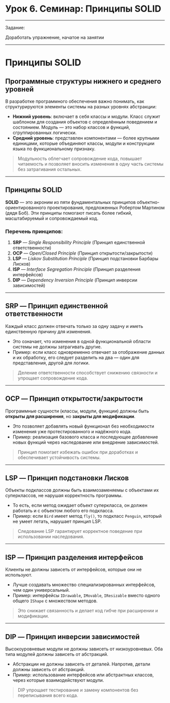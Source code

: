 # Урок 6. Семинар: Принципы SOLID

_____________________________________________________________________________________________________

Задание:

Доработать упражнение, начатое на занятии
_____________________________________________________________________________________________________

# Принципы SOLID

## Программные структуры нижнего и среднего уровней

В разработке программного обеспечения важно понимать, как структурируются элементы системы на разных уровнях абстракции:

- **Нижний уровень**: включает в себя классы и модули. Класс служит шаблоном для создания объектов с определённым поведением и состоянием. Модуль — это набор классов и функций, сгруппированных логически.
- **Средний уровень**: представлен компонентами — более крупными единицами, которые объединяют классы, модули и конструкции языка по функциональному признаку.

> Модульность облегчает сопровождение кода, повышает читаемость и позволяет вносить изменения в одну часть системы без затрагивания остальных.

---

## Принципы SOLID

**SOLID** — это акроним из пяти фундаментальных принципов объектно-ориентированного проектирования, предложенных Робертом Мартином (дядя Боб). Эти принципы помогают писать более гибкий, масштабируемый и сопровождаемый код.

### Перечень принципов:

1. **SRP** — *Single Responsibility Principle* (Принцип единственной ответственности)
2. **OCP** — *Open/Closed Principle* (Принцип открытости/закрытости)
3. **LSP** — *Liskov Substitution Principle* (Принцип подстановки Барбары Лисков)
4. **ISP** — *Interface Segregation Principle* (Принцип разделения интерфейсов)
5. **DIP** — *Dependency Inversion Principle* (Принцип инверсии зависимостей)

---

## SRP — Принцип единственной ответственности

Каждый класс должен отвечать только за одну задачу и иметь единственную причину для изменения.

- Это означает, что изменения в одной функциональной области системы не должны затрагивать другие.
- Пример: если класс одновременно отвечает за отображение данных и их обработку, его следует разделить на два — один для представления, другой для логики.

> Деление ответственности способствует снижению связности и упрощает сопровождение кода.

---

## OCP — Принцип открытости/закрытости

Программные сущности (классы, модули, функции) должны быть **открыты для расширения**, но **закрыты для модификации**.

- Это позволяет добавлять новый функционал без необходимости изменения уже протестированного и надёжного кода.
- Пример: реализация базового класса и последующее добавление новых функций через наследование или внедрение зависимостей.

> Принцип помогает избежать ошибок при доработках и обеспечивает устойчивость системы.

---

## LSP — Принцип подстановки Лисков

Объекты подклассов должны быть взаимозаменяемы с объектами их суперклассов, не нарушая корректность программы.

- То есть, если метод ожидает объект суперкласса, он должен работать и с объектом любого его подкласса.
- Пример: если `Bird` имеет метод `fly()`, то подкласс `Penguin`, который не умеет летать, нарушает принцип LSP.

> Следование LSP гарантирует корректное поведение при использовании наследования.

---

## ISP — Принцип разделения интерфейсов

Клиенты не должны зависеть от интерфейсов, которые они не используют.

- Лучше создавать множество специализированных интерфейсов, чем один универсальный.
- Пример: интерфейсы `IDrawable`, `IMovable`, `IResizable` вместо одного общего `IShape` с множеством методов.

> Это снижает связанность и делает код гибче при расширении и модификации.

---

## DIP — Принцип инверсии зависимостей

Высокоуровневые модули не должны зависеть от низкоуровневых. Оба типа модулей должны зависеть от абстракций.

- Абстракции не должны зависеть от деталей. Напротив, детали должны зависеть от абстракций.
- Пример: использование интерфейсов или абстрактных классов, через которые взаимодействуют модули.

> DIP упрощает тестирование и замену компонентов без переписывания всего кода.
